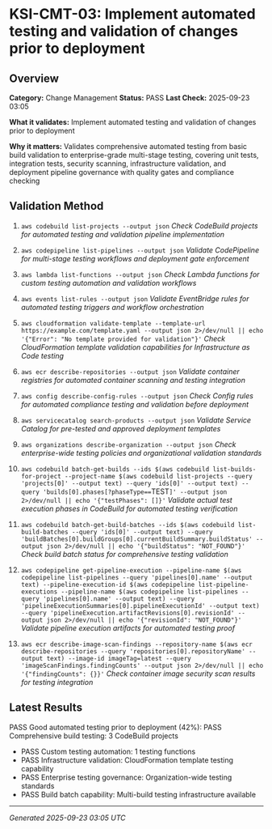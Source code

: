 # KSI-CMT-03: Implement automated testing and validation of changes prior to deployment

## Overview

**Category:** Change Management
**Status:** PASS
**Last Check:** 2025-09-23 03:05

**What it validates:** Implement automated testing and validation of changes prior to deployment

**Why it matters:** Validates comprehensive automated testing from basic build validation to enterprise-grade multi-stage testing, covering unit tests, integration tests, security scanning, infrastructure validation, and deployment pipeline governance with quality gates and compliance checking

## Validation Method

1. `aws codebuild list-projects --output json`
   *Check CodeBuild projects for automated testing and validation pipeline implementation*

2. `aws codepipeline list-pipelines --output json`
   *Validate CodePipeline for multi-stage testing workflows and deployment gate enforcement*

3. `aws lambda list-functions --output json`
   *Check Lambda functions for custom testing automation and validation workflows*

4. `aws events list-rules --output json`
   *Validate EventBridge rules for automated testing triggers and workflow orchestration*

5. `aws cloudformation validate-template --template-url https://example.com/template.yaml --output json 2>/dev/null || echo '{"Error": "No template provided for validation"}'`
   *Check CloudFormation template validation capabilities for Infrastructure as Code testing*

6. `aws ecr describe-repositories --output json`
   *Validate container registries for automated container scanning and testing integration*

7. `aws config describe-config-rules --output json`
   *Check Config rules for automated compliance testing and validation before deployment*

8. `aws servicecatalog search-products --output json`
   *Validate Service Catalog for pre-tested and approved deployment templates*

9. `aws organizations describe-organization --output json`
   *Check enterprise-wide testing policies and organizational validation standards*

10. `aws codebuild batch-get-builds --ids $(aws codebuild list-builds-for-project --project-name $(aws codebuild list-projects --query 'projects[0]' --output text) --query 'ids[0]' --output text) --query 'builds[0].phases[?phaseType==`TEST`]' --output json 2>/dev/null || echo '{"testPhases": []}'`
   *Validate actual test execution phases in CodeBuild for automated testing verification*

11. `aws codebuild batch-get-build-batches --ids $(aws codebuild list-build-batches --query 'ids[0]' --output text) --query 'buildBatches[0].buildGroups[0].currentBuildSummary.buildStatus' --output json 2>/dev/null || echo '{"buildStatus": "NOT_FOUND"}'`
   *Check build batch status for comprehensive testing validation*

12. `aws codepipeline get-pipeline-execution --pipeline-name $(aws codepipeline list-pipelines --query 'pipelines[0].name' --output text) --pipeline-execution-id $(aws codepipeline list-pipeline-executions --pipeline-name $(aws codepipeline list-pipelines --query 'pipelines[0].name' --output text) --query 'pipelineExecutionSummaries[0].pipelineExecutionId' --output text) --query 'pipelineExecution.artifactRevisions[0].revisionId' --output json 2>/dev/null || echo '{"revisionId": "NOT_FOUND"}'`
   *Validate pipeline execution artifacts for automated testing proof*

13. `aws ecr describe-image-scan-findings --repository-name $(aws ecr describe-repositories --query 'repositories[0].repositoryName' --output text) --image-id imageTag=latest --query 'imageScanFindings.findingCounts' --output json 2>/dev/null || echo '{"findingCounts": {}}'`
   *Check container image security scan results for testing integration*

## Latest Results

PASS Good automated testing prior to deployment (42%): PASS Comprehensive build testing: 3 CodeBuild projects
- PASS Custom testing automation: 1 testing functions
- PASS Infrastructure validation: CloudFormation template testing capability
- PASS Enterprise testing governance: Organization-wide testing standards
- PASS Build batch capability: Multi-build testing infrastructure available

---
*Generated 2025-09-23 03:05 UTC*